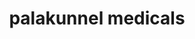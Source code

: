 ---
title: "palakunnel medicals"
url: /ettumanur-kottayam/palakunnel-medicals-ettumanur-pala-road/
shop: Sanitätshaus
---
